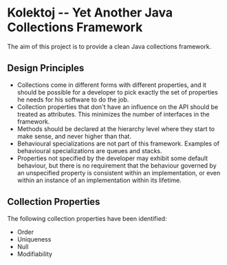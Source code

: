 # Kolektoj -- Yet Another Java Collections Framework

The aim of this project is to provide a clean Java collections
framework.

## Design Principles

* Collections come in different forms with different properties, and it
  should be possible for a developer to pick exactly the set of
  properties he needs for his software to do the job.
* Collection properties that don't have an influence on the API should
  be treated as attributes. This minimizes the number of interfaces
  in the framework.
* Methods should be declared at the hierarchy level where they start to
  make sense, and never higher than that.
* Behavioural specializations are not part of this framework. Examples
  of behavioural specializations are queues and stacks.
* Properties not specified by the developer may exhibit some default
  behaviour, but there is no requirement that the behaviour governed by
  an unspecified property is consistent within an implementation, or
  even within an instance of an implementation within its lifetime.

## Collection Properties

The following collection properties have been identified:
* Order
* Uniqueness
* Null
* Modifiability
